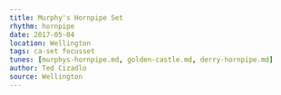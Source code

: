 ```yaml
---
title: Murphy's Hornpipe Set
rhythm: hornpipe
date: 2017-05-04
location: Wellington
tags: ca-set focusset
tunes: [murphys-hornpipe.md, golden-castle.md, derry-hornpipe.md]
author: Ted Cizadlo
source: Wellington
---
```


